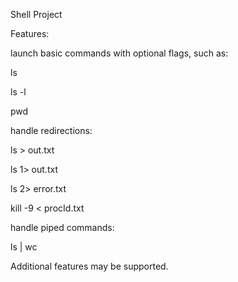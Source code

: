Shell Project

Features:

launch basic commands with optional flags, such as:

  ls
  
  ls -l
  
  pwd

handle redirections:

  ls > out.txt
  
  ls 1> out.txt
  
  ls 2> error.txt
  
  kill -9 < procId.txt
  
handle piped commands:

  ls | wc
  

Additional features may be supported.
